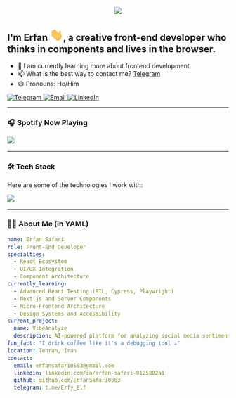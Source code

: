 <p align="center">
  <img src="https://capsule-render.vercel.app/api?type=venom&height=300&color=gradient&text=Hey%20Everyone&reversal=false&textBg=false&animation=fadeIn"/>
</p>

<h2 align="left">I'm Erfan   <img src="https://raw.githubusercontent.com/SatYu26/SatYu26/master/Assets/Hi.gif" width="30" />, a creative front-end developer who thinks in components and lives in the browser.
</h2>

- 🌱 I am currently learning more about frontend development.
- 📫 What is the best way to contact me? <a href="https://t.me/Erfy_Elf">Telegram</a>
- 😄 Pronouns: He/Him

<p align="left">
  <a href="https://t.me/Erfy_Elf" target="_blank">
    <img src="https://img.shields.io/badge/Telegram-26A5E4?style=for-the-badge&logo=telegram&logoColor=white" alt="Telegram" />
  </a>
  <a href="mailto:erfansafari0503@gmail.com" target="_blank">
    <img src="https://img.shields.io/badge/Email-D14836?style=for-the-badge&logo=gmail&logoColor=white" alt="Email" />
  </a>
  <a href="https://www.linkedin.com/in/erfan-safari-8125802a1" target="_blank">
    <img src="https://img.shields.io/badge/LinkedIn-0077B5?style=for-the-badge&logo=linkedin&logoColor=white" alt="LinkedIn" />
  </a>
</p>


---

### 🎧 Spotify Now Playing

<p align="left">
  <img src="https://spotify-github-profile.kittinanx.com/api/view.svg?uid=wzsu8nrn1lfob6elzp9mrdek4&cover_image=true&theme=novatorem&show_offline=true&background_color=121212&interchange=false&bar_color=53b14f&bar_color_cover=true" />
</p>

---

### 🛠️ Tech Stack
Here are some of the technologies I work with:

<p align="left">
  <img src="https://skillicons.dev/icons?i=sass,bootstrap,styledcomponents,tailwind,ts,react,sentry,vite,pnpm,bun,git" />
</p>

---

### 👨‍💻 About Me (in YAML)

```yaml
name: Erfan Safari
role: Front-End Developer
specialties:
  - React Ecosystem
  - UI/UX Integration
  - Component Architecture
currently_learning:
  - Advanced React Testing (RTL, Cypress, Playwright)
  - Next.js and Server Components
  - Micro-Frontend Architecture
  - Design Systems and Accessibility
current_project: 
  name: VibeAnalyze
  description: AI-powered platform for analyzing social media sentiment
fun_fact: "I drink coffee like it's a debugging tool ☕️"
location: Tehran, Iran
contact:
  email: erfansafari0503@gmail.com
  linkedin: linkedin.com/in/erfan-safari-8125802a1
  github: github.com/ErfanSafari0503
  telegram: t.me/Erfy_Elf
